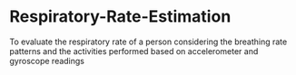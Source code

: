 # Respiratory-Rate-Estimation
To evaluate the respiratory rate of a person considering the breathing rate patterns and the activities performed based on accelerometer and gyroscope readings
